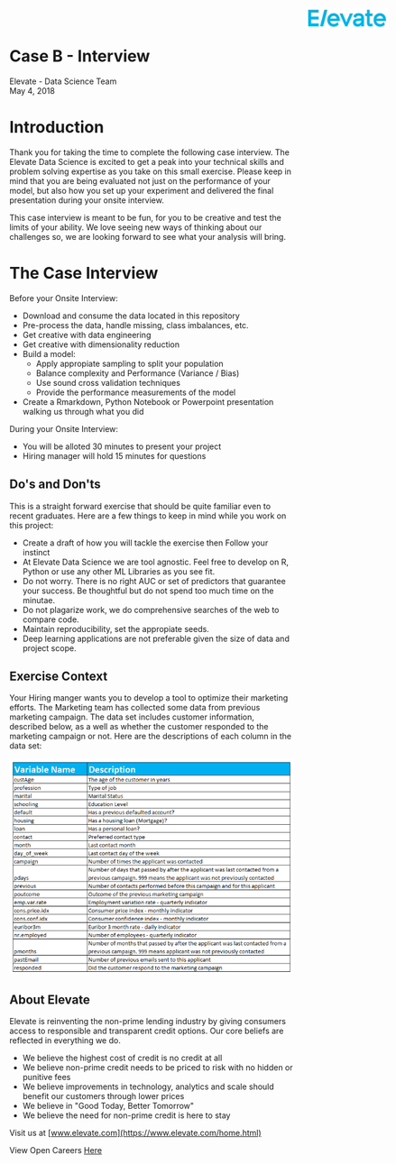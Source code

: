# Case B - Interview
Elevate - Data Science Team  
May 4, 2018  

<div id="bg">
  <img src="elevate.png" style="position:absolute;top:20px;right:60px;" width="146" height="37">
</div>  




# Introduction

Thank you for taking the time to complete the following case interview. The Elevate Data Science is excited to get a peak into your technical skills and problem solving expertise as you take on this small exercise. Please keep in mind that you are being evaluated not just on the performance of your model, but also how you set up your experiment and delivered the final presentation during your onsite interview. 

This case interview is meant to be fun, for you to be creative and test the limits of your ability. We love seeing new ways of thinking about our challenges so, we are looking forward to see what your analysis will bring. 


# The Case Interview 

Before your Onsite Interview: 

  - Download and consume the data located in this repository
  - Pre-process the data, handle missing, class imbalances, etc. 
  - Get creative with data engineering
  - Get creative with dimensionality reduction
  - Build a model: 
      - Apply appropiate sampling to split your population
      - Balance complexity and Performance (Variance / Bias)
      - Use sound cross validation techniques
      - Provide the performance measurements of the model
  - Create a Rmarkdown, Python Notebook or Powerpoint presentation walking us through what you did


During your Onsite Interview: 

  - You will be alloted 30 minutes to present your project
  - Hiring manager will hold 15 minutes for questions




## Do's and Don'ts 

This is a straight forward exercise that should be quite familiar even to recent graduates. Here are a few things to keep in mind while you work on this project: 

  - Create a draft of how you will tackle the exercise then Follow your instinct
  - At Elevate Data Science we are tool agnostic. Feel free to develop on R, Python or use any other ML Libraries as you see fit. 
  - Do not worry. There is no right AUC or set of predictors that guarantee your success. Be thoughtful but do not spend too much time on the minutae.   
  - Do not plagarize work, we do comprehensive searches of the web to compare code. 
  - Maintain reproducibility, set the appropiate seeds. 
  - Deep learning applications are not preferable given the size of data and project scope. 
  
    


## Exercise Context 
Your Hiring manger wants you to develop a tool to optimize their marketing efforts. The Marketing team has collected some data from previous marketing campaign. The data set includes customer information, described below, as a well as whether the customer responded to the marketing campaign or not. Here are the descriptions of each column in the data set:

![](data.png)

## About Elevate


Elevate is reinventing the non-prime lending industry by giving consumers access to responsible and transparent credit options. Our core beliefs are reflected in everything we do.

  - We believe the highest cost of credit is no credit at all
  - We believe non-prime credit needs to be priced to risk with no hidden or punitive fees
  - We believe improvements in technology, analytics and scale should benefit our customers through lower prices
  - We believe in "Good Today, Better Tomorrow"
  - We believe the need for non-prime credit is here to stay
  
Visit us at [www.elevate.com](https://www.elevate.com/home.html)

View Open Careers [Here](https://recruiting.ultipro.com/ELE1006ELECS/JobBoard/ded7891f-5a68-425e-9106-6446596da16b/?q=&o=postedDateDesc)

